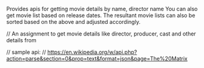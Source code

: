 
Provides apis for getting movie details by name, director name
You can also get movie list based on release dates.
The resultant movie lists can also be sorted based on the above and adjusted accordingly.

// An assignment to get movie details like director, producer, cast and other details from 


// sample api:
// https://en.wikipedia.org/w/api.php?action=parse&section=0&prop=text&format=json&page=The%20Matrix

